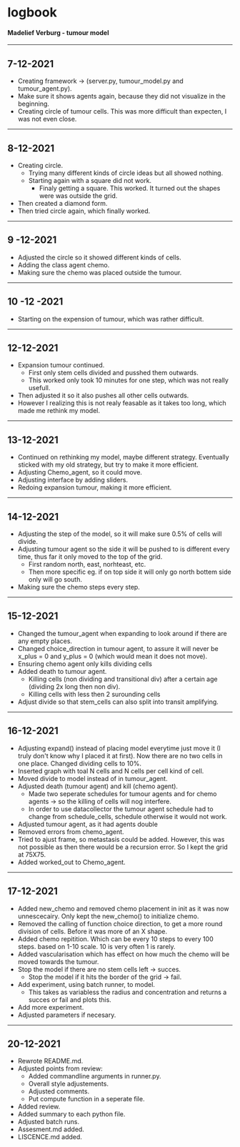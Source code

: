# logbook
#### Madelief Verburg - tumour model
-------------------------------------------------------------------------

## 7-12-2021
- Creating framework -> (server.py, tumour_model.py and tumour_agent.py).
- Make sure it shows agents again, because they did not visualize in the beginning.
- Creating circle of tumour cells. This was more difficult than expecten, I was not even close.
--------------------------------------------------------------------------
## 8-12-2021
- Creating circle.
    - Trying many different kinds of circle ideas but all showed nothing.
    - Starting again with a square did not work.
        - Finaly getting a square. This worked. It turned out the shapes were was outside the grid.
- Then created a diamond form.
- Then tried circle again, which finally worked.
--------------------------------------------------------------------------
## 9 -12-2021
- Adjusted the circle so it showed different kinds of cells.
- Adding the class agent chemo.
- Making sure the chemo was placed outside the tumour.
--------------------------------------------------------------------------
## 10 -12 -2021
- Starting on the expension of tumour, which was rather difficult.
--------------------------------------------------------------------------
## 12-12-2021
- Expansion tumour continued.
    - First only stem cells divided and pusshed them outwards.
    - This worked only took 10 minutes for one step, which was not really usefull.
- Then adjusted it so it also pushes all other cells outwards.
- However I realizing this is not realy feasable as it takes too long, which made me rethink my model.
--------------------------------------------------------------------------
## 13-12-2021
- Continued on rethinking my model, maybe different strategy. Eventually sticked with my old strategy, but try to make it more efficient.
- Adjusting Chemo_agent, so it could move.
- Adjusting interface by adding sliders.
- Redoing expansion tumour, making it more efficient. 
--------------------------------------------------------------------------
## 14-12-2021
- Adjusting the step of the model, so it will make sure 0.5% of cells will divide.
- Adjusting tumour agent so the side it will be pushed to is different every time, thus far it only moved to the top of the grid.
    - First random north, east, norhteast, etc.
    - Then more specific eg. if on top side it will only go north bottem side only will go south.
- Making sure the chemo steps every step.

--------------------------------------------------------------------------
## 15-12-2021
- Changed the tumour_agent when expanding to look around if there are any empty places.
- Changed choice_direction in tumour agent, to assure it will never be x_plus = 0 and y_plus = 0 (which would mean it does not move).
- Ensuring chemo agent only kills dividing cells
- Added death to tumour agent.
    - Killing cells (non dividing and transitional div) after a certain age (dividing 2x long then non div).
    - Killing cells with less then 2 surounding cells
- Adjust divide so that stem_cells can also split into transit amplifying.
--------------------------------------------------------------------------
## 16-12-2021
- Adjusting expand() instead of placing model everytime just move it (I truly don't know why I placed it at first). Now there are no two cells in one place. Changed dividing cells to 10%.
- Inserted graph with toal N cells and N cells per cell kind of cell.
- Moved divide to model instead of in tumour_agent.
- Adjusted death (tumour agent) and kill (chemo agent).
    - Made two seperate schedules for tumour agents and for chemo agents -> so the killing of cells will nog interfere.
    - In order to use datacollector the tumour agent schedule had to change from schedule_cells, schedule otherwise it would not work.
- Adjusted tumour agent, as it had agents double
- Removed errors from chemo_agent.
- Tried to ajust frame, so metastasis could be added. However, this was not possible as then there would be a recursion error. So I kept the grid at 75X75.
- Added worked_out to Chemo_agent.
--------------------------------------------------------------------------
## 17-12-2021
- Added new_chemo and removed chemo placement in init as it was now unnescecairy. Only kept the new_chemo() to initialize chemo.
- Removed the calling of function choice direction, to get a more round division of cells. Before it was more of an X shape.
- Added chemo repitition. Which can be every 10 steps to every 100 steps. based on 1-10 scale. 10 is very often 1 is rarely.
- Added vascularisation which has effect on how much the chemo will be moved towards the tumour.
- Stop the model if there are no stem cells left -> succes.
    - Stop the model if it hits the border of the grid -> fail.
- Add experiment, using batch runner, to model.
    - This takes as variabless the radius and concentration and returns a succes or fail and plots this.
- Add more experiment.
- Adjusted parameters if necesary.
--------------------------------------------------------------------------
## 20-12-2021
- Rewrote README.md.
- Adjusted points from review:
    - Added commandline arguments in runner.py.
    - Overall style adjustements.
    - Adjusted comments.
    - Put compute function in a seperate file.
- Added review.
- Added summary to each python file.
- Adjusted batch runs.
- Assesment.md added.
- LISCENCE.md added.

